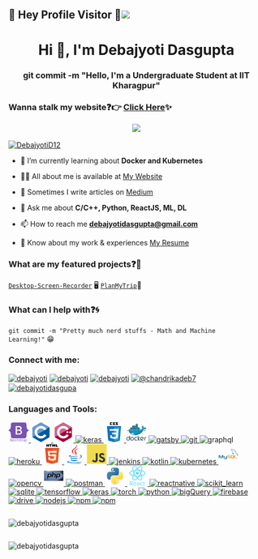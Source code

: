 ## :rainbow: Hey Profile Visitor :eyes:<img src="https://raw.githubusercontent.com/iampavangandhi/iampavangandhi/master/gifs/Hi.gif" width="30px">

<h1 align="center">Hi 👋, I'm Debajyoti Dasgupta</h1>
<h3 align="center">git commit -m "Hello, I'm a Undergraduate Student at IIT Kharagpur"</h3>

### Wanna stalk my website:question::point_right: [Click Here](https://debajyotidasgupta.github.io/):sparkles:

<!-- <p align="left"> <img src="https://komarev.com/ghpvc/?username=debajyoidasgupta&label=Profile%20views&color=0e75b6&style=flat" alt="chandrikadeb7" /> </p> -->

<div align="center">
<img src="https://avatars.githubusercontent.com/u/23581364?v=4"/>
</div>

<p align="left"> <a href="https://twitter.com/DebajyotiD12" target="blank"><img src="https://img.shields.io/twitter/follow/DebajyotiD12?logo=twitter&style=for-the-badge" alt="DebajyotiD12" /></a> </p>

- 🌱 I’m currently learning about **Docker and Kubernetes**

- 👨‍💻 All about me is available at [My Website](https://debajyotidasgupta.github.io/)

- 📝 Sometimes I write articles on [Medium](https://medium.com/@debasisgupta07/kwoc-project-report-end-evaluation-14ea785111c4)

- 💬 Ask me about **C/C++, Python, ReactJS, ML, DL**

- 📫 How to reach me **debajyotidasgupta@gmail.com**

- 📄 Know about my work & experiences [My Resume](https://debajyotidasgupta.github.io/)

### What are my featured projects:question::rocket:
<code>[Desktop-Screen-Recorder](https://github.com/debajyotidasgupta/Desktop-Screen-Recorder)</code> 🖥️ 
<code>[PlanMyTrip](https://github.com/debajyotidasgupta/PlanMyTrip)</code>🌇 

### What can I help with:question::cyclone:
<code>git commit -m "Pretty much nerd stuffs - Math and Machine Learning!"</code> :grin:

<h3 align="left">Connect with me:</h3>
<p align="left">
<a href="https://www.codechef.com/users/little_angel" target="blank"><img align="center" src="https://cdn.jsdelivr.net/npm/simple-icons@3.0.1/icons/codechef.svg" alt="debajyoti" height="30" width="40" /></a>
<a href="https://codeforces.com/profile/little_angel" target="blank"><img align="center" src="https://cdn.jsdelivr.net/npm/simple-icons@3.0.1/icons/codeforces.svg" alt="debajyoti" height="30" width="40" /></a>
<a href="https://twitter.com/DebajyotiD12" target="blank"><img align="center" src="https://cdn.jsdelivr.net/npm/simple-icons@3.0.1/icons/twitter.svg" alt="debajyoti" height="30" width="40" /></a>
<a href="https://www.hackerrank.com/debajyotidasgup1?hr_r=1" target="blank"><img align="center" src="https://cdn.jsdelivr.net/npm/simple-icons@3.0.1/icons/hackerrank.svg" alt="@chandrikadeb7" height="30" width="40" /></a>
<a href="https://github.com/debajyotidasgupta" target="blank"><img align="center" src="https://cdn.jsdelivr.net/npm/simple-icons@3.0.1/icons/github.svg" alt="debajyotidasgupa" height="30" width="40" /></a>
</p>

<h3 align="left">Languages and Tools:</h3>
<p align="left"> <a href="https://getbootstrap.com" target="_blank"> <img src="https://raw.githubusercontent.com/devicons/devicon/master/icons/bootstrap/bootstrap-plain-wordmark.svg" alt="bootstrap" width="40" height="40"/> </a> 
<a href="https://www.cprogramming.com/" target="_blank"> <img src="https://raw.githubusercontent.com/devicons/devicon/master/icons/c/c-original.svg" alt="c" width="40" height="40"/> </a> 
<a href="https://www.w3schools.com/cpp/" target="_blank"> <img src="https://raw.githubusercontent.com/devicons/devicon/master/icons/cplusplus/cplusplus-original.svg" alt="cplusplus" width="40" height="40"/> </a> 
<a href="https://www.w3schools.com/html/" target="_blank"> <img src="https://www.vectorlogo.zone/logos/w3_html5/w3_html5-icon.svg" alt="keras" width="40" height="40"/> </a> 
<a href="https://www.w3schools.com/css/" target="_blank"> <img src="https://raw.githubusercontent.com/devicons/devicon/master/icons/css3/css3-original-wordmark.svg" alt="css3" width="40" height="40"/> </a> 
<a href="https://www.docker.com/" target="_blank"> <img src="https://raw.githubusercontent.com/devicons/devicon/master/icons/docker/docker-original-wordmark.svg" alt="docker" width="40" height="40"/> </a> 
<a href="https://www.gatsbyjs.com/" target="_blank"> <img src="https://www.vectorlogo.zone/logos/gatsbyjs/gatsbyjs-icon.svg" alt="gatsby" width="40" height="40"/> </a> 
<a href="https://git-scm.com/" target="_blank"> <img src="https://www.vectorlogo.zone/logos/git-scm/git-scm-icon.svg" alt="git" width="40" height="40"/> </a> <img src="https://www.vectorlogo.zone/logos/graphql/graphql-icon.svg" alt="graphql" width="40" height="40"/> </a> 
<a href="https://heroku.com" target="_blank"> <img src="https://www.vectorlogo.zone/logos/heroku/heroku-icon.svg" alt="heroku" width="40" height="40"/> </a> <a href="https://www.w3.org/html/" target="_blank"> <img src="https://raw.githubusercontent.com/devicons/devicon/master/icons/html5/html5-original-wordmark.svg" alt="html5" width="40" height="40"/> </a> 
<a href="https://www.java.com" target="_blank"> <img src="https://raw.githubusercontent.com/devicons/devicon/master/icons/java/java-original.svg" alt="java" width="40" height="40"/> </a> 
<a href="https://developer.mozilla.org/en-US/docs/Web/JavaScript" target="_blank"> <img src="https://raw.githubusercontent.com/devicons/devicon/master/icons/javascript/javascript-original.svg" alt="javascript" width="40" height="40"/> </a> 
<a href="https://www.jenkins.io" target="_blank"> <img src="https://www.vectorlogo.zone/logos/jenkins/jenkins-icon.svg" alt="jenkins" width="40" height="40"/> </a> 
<a href="https://kotlinlang.org" target="_blank"> <img src="https://www.vectorlogo.zone/logos/kotlinlang/kotlinlang-icon.svg" alt="kotlin" width="40" height="40"/> </a>
<a href="https://kubernetes.io" target="_blank"> <img src="https://www.vectorlogo.zone/logos/kubernetes/kubernetes-icon.svg" alt="kubernetes" width="40" height="40"/> </a> 
<a href="https://www.mysql.com/" target="_blank"> <img src="https://raw.githubusercontent.com/devicons/devicon/master/icons/mysql/mysql-original-wordmark.svg" alt="mysql" width="40" height="40"/> </a> 
<a href="https://opencv.org/" target="_blank"> <img src="https://www.vectorlogo.zone/logos/opencv/opencv-icon.svg" alt="opencv" width="40" height="40"/> </a> 
<a href="https://www.php.net" target="_blank"> <img src="https://raw.githubusercontent.com/devicons/devicon/master/icons/php/php-original.svg" alt="php" width="40" height="40"/> </a> 
<a href="https://postman.com" target="_blank"> <img src="https://www.vectorlogo.zone/logos/getpostman/getpostman-icon.svg" alt="postman" width="40" height="40"/> </a> 
<a href="https://www.python.org" target="_blank"> <img src="https://raw.githubusercontent.com/devicons/devicon/master/icons/python/python-original.svg" alt="python" width="40" height="40"/> </a> 
<a href="https://reactjs.org/" target="_blank"> <img src="https://raw.githubusercontent.com/devicons/devicon/master/icons/react/react-original-wordmark.svg" alt="react" width="40" height="40"/> </a> 
<a href="https://reactnative.dev/" target="_blank"> <img src="https://reactnative.dev/img/header_logo.svg" alt="reactnative" width="40" height="40"/> </a> 
<a href="https://scikit-learn.org/" target="_blank"> <img src="https://upload.wikimedia.org/wikipedia/commons/0/05/Scikit_learn_logo_small.svg" alt="scikit_learn" width="40" height="40"/> </a> 
<a href="https://www.sqlite.org/" target="_blank"> <img src="https://www.vectorlogo.zone/logos/sqlite/sqlite-icon.svg" alt="sqlite" width="40" height="40"/> </a> 
<a href="https://www.tensorflow.org" target="_blank"> <img src="https://www.vectorlogo.zone/logos/tensorflow/tensorflow-icon.svg" alt="tensorflow" width="40" height="40"/> </a> 
<a href="https://keras.io/" target="_blank"> <img src="https://upload.wikimedia.org/wikipedia/commons/c/c9/Keras_Logo.jpg" alt="keras" width="40" height="40"/> </a> 
<a href="https://pytorch.org/" target="_blank"> <img src="https://www.vectorlogo.zone/logos/pytorch/pytorch-icon.svg" alt="torch" width="40" height="40"/> </a> 
<a href="https://python.org/" target="_blank"> <img src="https://www.vectorlogo.zone/logos/python/python-icon.svg" alt="python" width="40" height="40"/> </a>  
<a href="https://cloud.google.com/bigquery" target="_blank"> <img src="https://www.vectorlogo.zone/logos/google_bigquery/google_bigquery-icon.svg" alt="bigQuery" width="40" height="40"/> </a> 
<a href="https://firebase.google.com/" target="_blank"> <img src="https://www.vectorlogo.zone/logos/firebase/firebase-icon.svg" alt="firebase" width="40" height="40"/> </a> 
<a href="https://drive.google.com/" target="_blank"> <img src="https://www.vectorlogo.zone/logos/google_drive/google_drive-icon.svg" alt="drive" width="40" height="40"/> </a> 
<a href="https://nodejs.org/en/" target="_blank"> <img src="https://www.vectorlogo.zone/logos/nodejs/nodejs-icon.svg" alt="nodejs" width="40" height="40"/> </a> 
<a href="https://www.npmjs.com/" target="_blank"> <img src="https://www.vectorlogo.zone/logos/npmjs/npmjs-icon.svg" alt="npm" width="40" height="40"/> </a> 
<a href="https://numpy.org/" target="_blank"> <img src="https://www.vectorlogo.zone/logos/numpy/numpy-icon.svg" alt="npm" width="40" height="40"/> </a> 
</p>

<div style="display:flex;flex-direction:column;">
<p><img align="left" src="https://github-readme-stats.vercel.app/api?username=debajyotidasgupta&show_icons=true&locale=en&theme=radical" alt="debajyotidasgupta" /></p>
<p><img align="left" src="https://github-readme-stats.vercel.app/api/top-langs/?username=debajyotidasgupta&theme=radical" alt="debajyotidasgupta" /></p>
</div>

<!--
**debajyotidasgupta/debajyotidasgupta** is a ✨ _special_ ✨ repository because its `README.md` (this file) appears on your GitHub profile.

Here are some ideas to get you started:

- 🔭 I’m currently working on ...
- 🌱 I’m currently learning ...
- 👯 I’m looking to collaborate on ...
- 🤔 I’m looking for help with ...
- 💬 Ask me about ...
- 📫 How to reach me: ...
- 😄 Pronouns: ...
- ⚡ Fun fact: ...
-->
